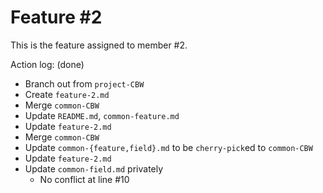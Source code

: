 Feature #2
===

This is the feature assigned to member #2.

Action log: (done)
- Branch out from `project-CBW`
- Create `feature-2.md`
- Merge `common-CBW`
- Update `README.md`, `common-feature.md`
- Update `feature-2.md`
- Merge `common-CBW`
- Update `common-{feature,field}.md`
  to be `cherry-pick`ed to `common-CBW`
- Update `feature-2.md`
- Update `common-field.md` privately
  + No conflict at line #10
